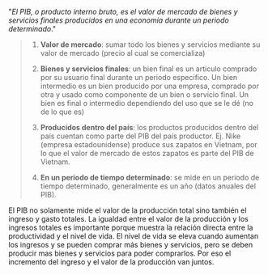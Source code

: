 "*El PIB, o producto interno bruto, es el valor de mercado de bienes y servicios finales producidos en una economía durante un periodo determinado*." 

> 1. **Valor de mercado**: sumar todo los bienes y servicios mediante su valor de mercado (precio al cual se comercializa)
> 
> 2. **Bienes y servicios finales**: un bien final es un articulo comprado por su usuario final durante un periodo especifico. Un bien intermedio es un bien producido por una empresa, comprado por otra y usado como componente de un bien o servicio final. Un bien es final o intermedio dependiendo del uso que se le dé (no de lo que es)
> 
> 3. **Producidos dentro del país**:  los productos producidos dentro del país cuentan como parte del PIB del país productor. Ej. Nike (empresa estadounidense) produce sus zapatos en Vietnam, por lo que el valor de mercado de estos zapatos es parte del PIB de Vietnam.
> 
> 4. **En un periodo de tiempo determinado**: se mide en un periodo de tiempo determinado, generalmente es un año (datos anuales del PIB).

El PIB no solamente mide el valor de la producción total sino también el ingreso y gasto totales. La igualdad entre el valor de la producción y los ingresos totales es importante porque muestra la relación directa entre la productividad y el nivel de vida. El nivel de vida se eleva cuando aumentan los ingresos y se pueden comprar más bienes y servicios, pero se deben producir mas bienes y servicios para poder comprarlos. Por eso el incremento del  ingreso y el valor de la producción van juntos.

